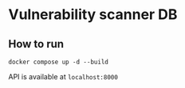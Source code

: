 # Vulnerability scanner DB

## How to run

```
docker compose up -d --build
```
API is available at `localhost:8000`